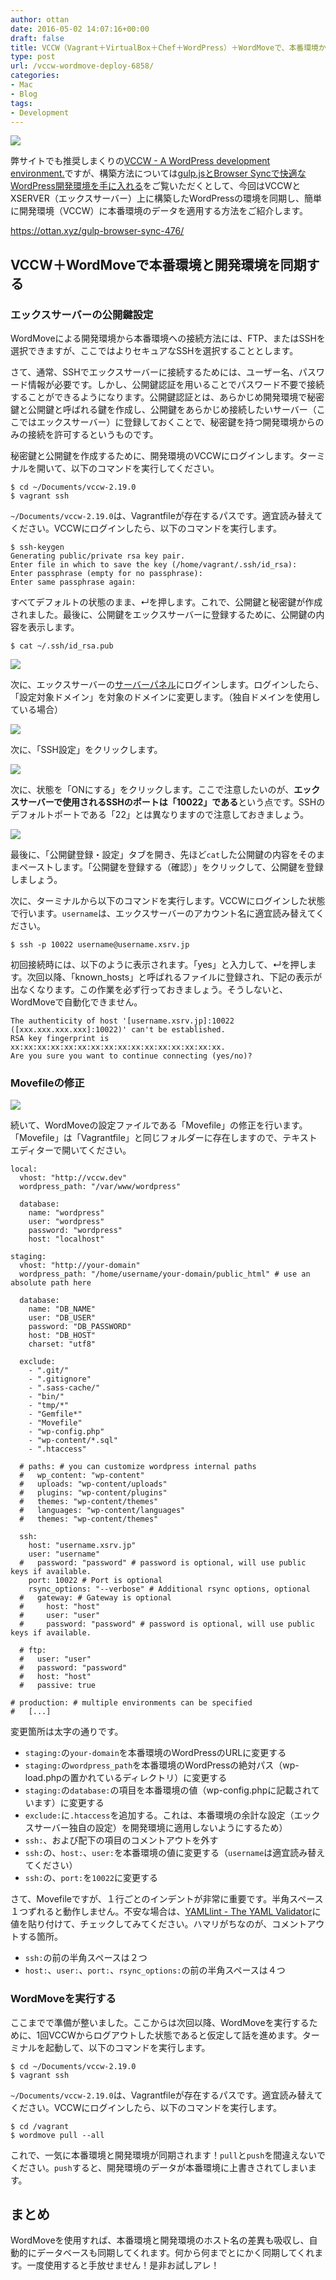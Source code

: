 ```yaml
---
author: ottan
date: 2016-05-02 14:07:16+00:00
draft: false
title: VCCW（Vagrant＋VirtualBox＋Chef＋WordPress）＋WordMoveで、本番環境から開発環境にデータを簡単に同期する！
type: post
url: /vccw-wordmove-deploy-6858/
categories:
- Mac
- Blog
tags:
- Development
---
```


![](/images/2016/05/160502-57275563c8c88.jpg)






弊サイトでも推奨しまくりの[VCCW - A WordPress development environment.](http://vccw.cc/)ですが、構築方法については[gulp.jsとBrowser Syncで快適なWordPress開発環境を手に入れる](/gulp-browser-sync-476/)をご覧いただくとして、今回はVCCWとXSERVER（エックスサーバー）上に構築したWordPressの環境を同期し、簡単に開発環境（VCCW）に本番環境のデータを適用する方法をご紹介します。



https://ottan.xyz/gulp-browser-sync-476/



## VCCW＋WordMoveで本番環境と開発環境を同期する





### エックスサーバーの公開鍵設定





WordMoveによる開発環境から本番環境への接続方法には、FTP、またはSSHを選択できますが、ここではよりセキュアなSSHを選択することとします。





さて、通常、SSHでエックスサーバーに接続するためには、ユーザー名、パスワード情報が必要です。しかし、公開鍵認証を用いることでパスワード不要で接続することができるようになります。公開鍵認証とは、あらかじめ開発環境で秘密鍵と公開鍵と呼ばれる鍵を作成し、公開鍵をあらかじめ接続したいサーバー（ここではエックスサーバー）に登録しておくことで、秘密鍵を持つ開発環境からのみの接続を許可するというものです。





秘密鍵と公開鍵を作成するために、開発環境のVCCWにログインします。ターミナルを開いて、以下のコマンドを実行してください。




    
    $ cd ~/Documents/vccw-2.19.0
    $ vagrant ssh





`~/Documents/vccw-2.19.0`は、Vagrantfileが存在するパスです。適宜読み替えてください。VCCWにログインしたら、以下のコマンドを実行します。




    
    $ ssh-keygen
    Generating public/private rsa key pair.
    Enter file in which to save the key (/home/vagrant/.ssh/id_rsa): 
    Enter passphrase (empty for no passphrase): 
    Enter same passphrase again: 





すべてデフォルトの状態のまま、↵を押します。これで、公開鍵と秘密鍵が作成されました。最後に、公開鍵をエックスサーバーに登録するために、公開鍵の内容を表示します。




    
    $ cat ~/.ssh/id_rsa.pub





![](/images/2016/05/160502-572755670a9b8.png)






次に、エックスサーバーの[サーバーパネル](https://www.xserver.ne.jp/login_server.php)にログインします。ログインしたら、「設定対象ドメイン」を対象のドメインに変更します。（独自ドメインを使用している場合）





![](/images/2016/05/160502-5727556a42c57.png)






次に、「SSH設定」をクリックします。





![](/images/2016/05/160502-5727556e038ca.png)






次に、状態を「ONにする」をクリックします。ここで注意したいのが、**エックスサーバーで使用されるSSHのポートは「10022」である**という点です。SSHのデフォルトポートである「22」とは異なりますので注意しておきましょう。





![](/images/2016/05/160502-57275572a4353.png)






最後に、「公開鍵登録・設定」タブを開き、先ほど`cat`した公開鍵の内容をそのままペーストします。「公開鍵を登録する（確認）」をクリックして、公開鍵を登録しましょう。





次に、ターミナルから以下のコマンドを実行します。VCCWにログインした状態で行います。`username`は、エックスサーバーのアカウント名に適宜読み替えてください。




    
    $ ssh -p 10022 username@username.xsrv.jp





初回接続時には、以下のように表示されます。「yes」と入力して、↵を押します。次回以降、「known_hosts」と呼ばれるファイルに登録され、下記の表示が出なくなります。この作業を必ず行っておきましょう。そうしないと、WordMoveで自動化できません。




    
    The authenticity of host '[username.xsrv.jp]:10022 ([xxx.xxx.xxx.xxx]:10022)' can't be established.
    RSA key fingerprint is xx:xx:xx:xx:xx:xx:xx:xx:xx:xx:xx:xx:xx:xx:xx:xx.
    Are you sure you want to continue connecting (yes/no)?





### Movefileの修正





![](/images/2016/05/160502-5727557809ed5.png)






続いて、WordMoveの設定ファイルである「Movefile」の修正を行います。「Movefile」は「Vagrantfile」と同じフォルダーに存在しますので、テキストエディターで開いてください。




    
    local:
      vhost: "http://vccw.dev"
      wordpress_path: "/var/www/wordpress"
    
      database:
        name: "wordpress"
        user: "wordpress"
        password: "wordpress"
        host: "localhost"
    
    staging:
      vhost: "http://your-domain"
      wordpress_path: "/home/username/your-domain/public_html" # use an absolute path here
    
      database:
        name: "DB_NAME"
        user: "DB_USER"
        password: "DB_PASSWORD"
        host: "DB_HOST"
        charset: "utf8"
    
      exclude:
        - ".git/"
        - ".gitignore"
        - ".sass-cache/"
        - "bin/"
        - "tmp/*"
        - "Gemfile*"
        - "Movefile"
        - "wp-config.php"
        - "wp-content/*.sql"
        - ".htaccess"
    
      # paths: # you can customize wordpress internal paths
      #   wp_content: "wp-content"
      #   uploads: "wp-content/uploads"
      #   plugins: "wp-content/plugins"
      #   themes: "wp-content/themes"
      #   languages: "wp-content/languages"
      #   themes: "wp-content/themes"
    
      ssh:
        host: "username.xsrv.jp"
        user: "username"
      #   password: "password" # password is optional, will use public keys if available.
        port: 10022 # Port is optional
        rsync_options: "--verbose" # Additional rsync options, optional
      #   gateway: # Gateway is optional
      #     host: "host"
      #     user: "user"
      #     password: "password" # password is optional, will use public keys if available.
    
      # ftp:
      #   user: "user"
      #   password: "password"
      #   host: "host"
      #   passive: true
    
    # production: # multiple environments can be specified
    #   [...]





変更箇所は太字の通りです。






  * `staging:`の`your-domain`を本番環境のWordPressのURLに変更する
  * `staging:`の`wordpress_path`を本番環境のWordPressの絶対パス（wp-load.phpの置かれているディレクトリ）に変更する
  * `staging:`の`database:`の項目を本番環境の値（wp-config.phpに記載されています）に変更する
  * `exclude:`に`.htaccess`を追加する。これは、本番環境の余計な設定（エックスサーバー独自の設定）を開発環境に適用しないようにするため）
  * `ssh:`、および配下の項目のコメントアウトを外す
  * `ssh:`の、`host:`、`user:`を本番環境の値に変更する（`username`は適宜読み替えてください）
  * `ssh:`の、`port:`を`10022`に変更する




さて、Movefileですが、１行ごとのインデントが非常に重要です。半角スペース１つずれると動作しません。不安な場合は、[YAMLlint - The YAML Validator](http://www.yamllint.com/)に値を貼り付けて、チェックしてみてください。ハマリがちなのが、コメントアウトする箇所。






  * `ssh:`の前の半角スペースは２つ
  * `host:`、`user:`、`port:`、`rsync_options:`の前の半角スペースは４つ




### WordMoveを実行する





ここまでで準備が整いました。ここからは次回以降、WordMoveを実行するために、1回VCCWからログアウトした状態であると仮定して話を進めます。ターミナルを起動して、以下のコマンドを実行します。




    
    $ cd ~/Documents/vccw-2.19.0
    $ vagrant ssh





`~/Documents/vccw-2.19.0`は、Vagrantfileが存在するパスです。適宜読み替えてください。VCCWにログインしたら、以下のコマンドを実行します。




    
    $ cd /vagrant
    $ wordmove pull --all





これで、一気に本番環境と開発環境が同期されます！`pull`と`push`を間違えないでください。`push`すると、開発環境のデータが本番環境に上書きされてしまいます。





## まとめ





WordMoveを使用すれば、本番環境と開発環境のホスト名の差異も吸収し、自動的にデータベースも同期してくれます。何から何までとにかく同期してくれます。一度使用すると手放せません！是非お試しアレ！
